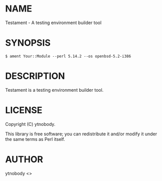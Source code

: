 # NAME

Testament - A testing environment builder tool

# SYNOPSIS

    $ ament Your::Module --perl 5.14.2 --os openbsd-5.2-i386

# DESCRIPTION

Testament is a testing environment builder tool.

# LICENSE

Copyright (C) ytnobody.

This library is free software; you can redistribute it and/or modify
it under the same terms as Perl itself.

# AUTHOR

ytnobody <>
